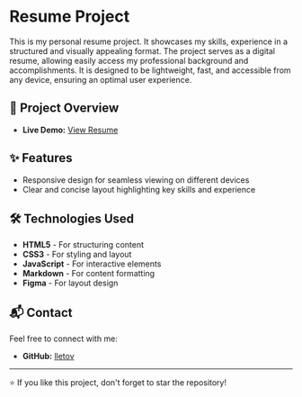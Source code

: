 # Resume Project

This is my personal resume project. It showcases my skills, experience in a structured and visually appealing format. The project serves as a digital resume, allowing easily access my professional background and accomplishments. It is designed to be lightweight, fast, and accessible from any device, ensuring an optimal user experience.

## 📌 Project Overview

- **Live Demo:** [View Resume](https://lletov.github.io/rsschool-cv/)

## ✨ Features

- Responsive design for seamless viewing on different devices
- Clear and concise layout highlighting key skills and experience

## 🛠️ Technologies Used

- **HTML5** - For structuring content
- **CSS3** - For styling and layout
- **JavaScript** - For interactive elements
- **Markdown** - For content formatting
- **Figma** - For layout design

## 📬 Contact

Feel free to connect with me:
- **GitHub:** [lletov](https://github.com/lletov)

---

⭐ If you like this project, don't forget to star the repository!